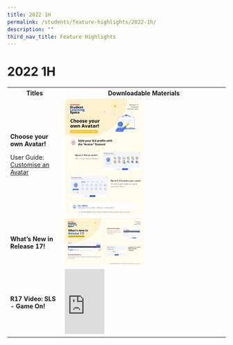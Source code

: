 ```yaml
---
title: 2022 1H
permalink: /students/feature-highlights/2022-1h/
description: ""
third_nav_title: Feature Highlights
---
```

<style>
  img {
    border-radius: 5%;
    width: 50%;
  }
</style>

<h1>2022 1H</h1>

<table>
  <tbody><tr>
    <th>Titles</th>
    <th>Downloadable Materials</th>
  </tr>
  <tr>
    <td>
      <strong>Choose your own Avatar!</strong>
      <p>User Guide: <a target="_blank" href="user-guide/vle/teacher/AccountManagement/Avatar.html">Customise an Avatar</a></p>
    </td>
    <td>
      <a target="_blank" href="/files/Posters/R17/(1%20of%202)%20Student%20Avatar.pdf">
        <img style="width: 50%;" alt="Choose your own Avatar!" src="/images/Media/6Posters/(1_2)%20Student%20Avatar.png">
      </a>
    </td>
  </tr>
  <tr>
    <td>
      <strong>What’s New in Release 17!</strong>
    </td>
    <td>
      <a target="_blank" href="/files/Posters/R17/(2%20of%202)%20Student%20Whats%20New%20in%20R17.pdf">
        <img style="width: 50%;" alt="What’s New in Release 17!" src="/images/Media/6Posters/(2_2)%20Student%20Whats%20New%20in%20R17.png">
      </a>
    </td>
  </tr>
		  <tr>
    <td>
      <strong>R17 Video: SLS - Game On!</strong>
    </td>
    <td>
<div class="bp-youtube">
<iframe width="25%" height="25%" src="https://www.youtube.com/embed/uAofAedhlWw?list=PLQxzGTcC-xNUWDHiwCmHgBGMSnuKtoEiT" title="SLS - Game On!" frameborder="0" allow="accelerometer; autoplay; clipboard-write; encrypted-media; gyroscope; picture-in-picture; web-share" allowfullscreen=""></iframe></div>      
    </td>
  </tr>
</tbody></table>
